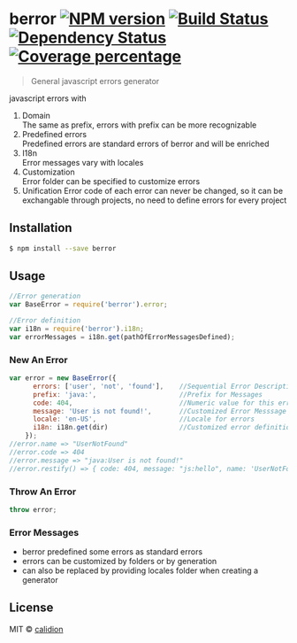 # berror [![NPM version][npm-image]][npm-url] [![Build Status][travis-image]][travis-url] [![Dependency Status][daviddm-image]][daviddm-url] [![Coverage percentage][coveralls-image]][coveralls-url]

> General javascript errors generator

javascript errors with
1. Domain   
   The same as prefix, errors with prefix can be more recognizable
2. Predefined errors   
   Predefined errors are standard errors of berror and will be enriched
3. I18n   
   Error messages vary with locales
4. Customization   
   Error folder can be specified to customize errors
5. Unification
   Error code of each error can never be changed, so it can be exchangable through projects, no need to define errors for every project

## Installation

```sh
$ npm install --save berror
```

## Usage

```js
//Error generation
var BaseError = require('berror').error;

//Error definition
var i18n = require('berror').i18n;
var errorMessages = i18n.get(pathOfErrorMessagesDefined);
```

### New An Error

```js
var error = new BaseError({
      errors: ['user', 'not', 'found'],    //Sequential Error Description
      prefix: 'java:',                     //Prefix for Messages
      code: 404,                           //Numeric value for this error
      message: 'User is not found!',       //Customized Error Messsage
      locale: 'en-US',                     //Locale for errors
      i18n: i18n.get(dir)                  //Customized error definition directory
    });
//error.name => "UserNotFound"
//error.code => 404
//error.message => "java:User is not found!"
//error.restify() => { code: 404, message: "js:hello", name: 'UserNotFound'}
```

### Throw An Error
```js
throw error;
```

### Error Messages

* berror predefined some errors as standard errors
* errors can be customized by folders or by generation
* can also be replaced by providing locales folder when creating a generator


## License

MIT © [calidion](blog.3gcnbeta.com)


[npm-image]: https://badge.fury.io/js/berror.svg
[npm-url]: https://npmjs.org/package/berror
[travis-image]: https://travis-ci.org/JS-Errors/berror.svg
[travis-url]: https://travis-ci.org/JS-Errors/berror
[daviddm-image]: https://david-dm.org/berror/berror.svg?theme=shields.io
[daviddm-url]: https://david-dm.org/berror/berror
[coveralls-image]: https://coveralls.io/repos/JS-Errors/berror/badge.svg?branch=master&service=github
[coveralls-url]: https://coveralls.io/github/JS-Errors/berror?branch=master
